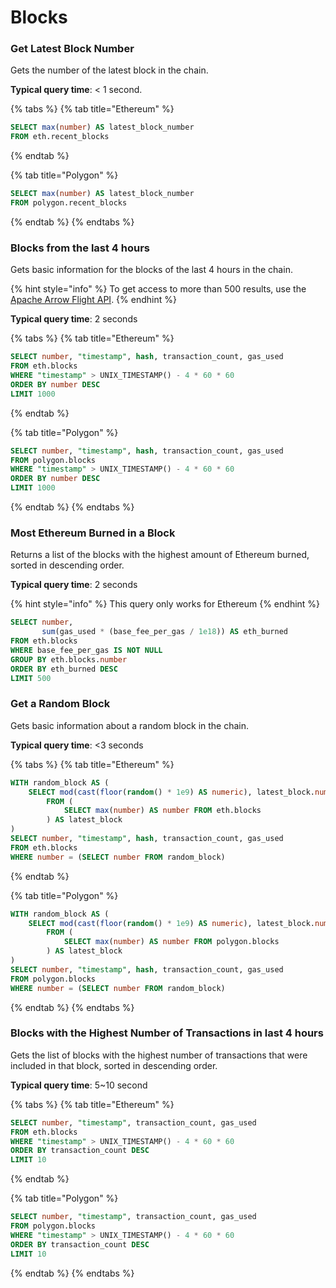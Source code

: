 # Blocks

### Get Latest Block Number

Gets the number of the latest block in the chain.

**Typical query time**: < 1 second.

{% tabs %}
{% tab title="Ethereum" %}
```sql
SELECT max(number) AS latest_block_number
FROM eth.recent_blocks
```
{% endtab %}

{% tab title="Polygon" %}
```sql
SELECT max(number) AS latest_block_number
FROM polygon.recent_blocks
```
{% endtab %}
{% endtabs %}

### Blocks from the last 4 hours

Gets basic information for the blocks of the last 4 hours in the chain.

{% hint style="info" %}
To get access to more than 500 results, use the [Apache Arrow Flight API](../../example-ethereum-sql-queries/broken-reference/).
{% endhint %}

**Typical query time**: 2 seconds

{% tabs %}
{% tab title="Ethereum" %}
```sql
SELECT number, "timestamp", hash, transaction_count, gas_used
FROM eth.blocks
WHERE "timestamp" > UNIX_TIMESTAMP() - 4 * 60 * 60
ORDER BY number DESC
LIMIT 1000
```
{% endtab %}

{% tab title="Polygon" %}
```sql
SELECT number, "timestamp", hash, transaction_count, gas_used
FROM polygon.blocks
WHERE "timestamp" > UNIX_TIMESTAMP() - 4 * 60 * 60
ORDER BY number DESC
LIMIT 1000
```
{% endtab %}
{% endtabs %}

### Most Ethereum Burned in a Block

Returns a list of the blocks with the highest amount of Ethereum burned, sorted in descending order.

**Typical query time**: 2 seconds

{% hint style="info" %}
This query only works for Ethereum
{% endhint %}

```sql
SELECT number,
       sum(gas_used * (base_fee_per_gas / 1e18)) AS eth_burned
FROM eth.blocks
WHERE base_fee_per_gas IS NOT NULL
GROUP BY eth.blocks.number
ORDER BY eth_burned DESC
LIMIT 500
```

### Get a Random Block

Gets basic information about a random block in the chain.

**Typical query time**: <3 seconds

{% tabs %}
{% tab title="Ethereum" %}
```sql
WITH random_block AS (
    SELECT mod(cast(floor(random() * 1e9) AS numeric), latest_block.number) AS number
        FROM (
            SELECT max(number) AS number FROM eth.blocks
        ) AS latest_block
)
SELECT number, "timestamp", hash, transaction_count, gas_used 
FROM eth.blocks
WHERE number = (SELECT number FROM random_block)
```
{% endtab %}

{% tab title="Polygon" %}
```sql
WITH random_block AS (
    SELECT mod(cast(floor(random() * 1e9) AS numeric), latest_block.number) AS number
        FROM (
            SELECT max(number) AS number FROM polygon.blocks
        ) AS latest_block
)
SELECT number, "timestamp", hash, transaction_count, gas_used 
FROM polygon.blocks
WHERE number = (SELECT number FROM random_block)
```
{% endtab %}
{% endtabs %}

### Blocks with the Highest Number of Transactions in last 4 hours

Gets the list of blocks with the highest number of transactions that were included in that block, sorted in descending order.

**Typical query time**: 5\~10 second

{% tabs %}
{% tab title="Ethereum" %}
```sql
SELECT number, "timestamp", transaction_count, gas_used
FROM eth.blocks 
WHERE "timestamp" > UNIX_TIMESTAMP() - 4 * 60 * 60
ORDER BY transaction_count DESC 
LIMIT 10
```
{% endtab %}

{% tab title="Polygon" %}
```sql
SELECT number, "timestamp", transaction_count, gas_used
FROM polygon.blocks 
WHERE "timestamp" > UNIX_TIMESTAMP() - 4 * 60 * 60
ORDER BY transaction_count DESC
LIMIT 10
```
{% endtab %}
{% endtabs %}
